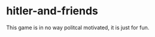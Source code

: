 hitler-and-friends
==================
This game is in no way politcal motivated, it is just for fun.
